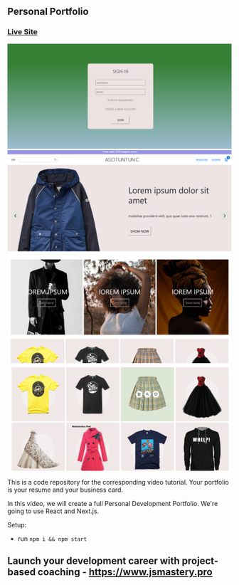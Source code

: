 ## Personal Portfolio

### [Live Site](https://netflixclone-one.netlify.app/)

![Portfolio Website](/client/public/login.png)
![Portfolio Website](/client/public/ecomHom.png)
![Portfolio Website](/client/public/section.png)
![Portfolio Website](/client/public/product.png)

This is a code repository for the corresponding video tutorial. Your portfolio is your resume and your business card.

In this video, we will create a full Personal Development Portfolio. We're going to use React and Next.js.

Setup:
- run ```npm i && npm start```

## Launch your development career with project-based coaching - https://www.jsmastery.pro
